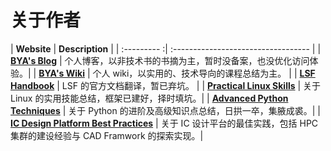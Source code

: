 # 关于作者

| **Website** | **Description**                       |
| :--------- :| :----------------------------------   |
| [**BYA's Blog**](http://bya.cool) | 个人博客，以非技术书的书摘为主，暂时没备案，也没优化访问体验。|
| [**BYA's Wiki**](http://106.14.160.45:8081) | 个人 wiki，以实用的、技术导向的课程总结为主。 |
| [**LSF Handbook**](http://106.14.160.45:8083) | LSF 的官方文档翻译，暂已弃坑。 |
| [**Practical Linux Skills**](http://106.14.160.45) | 关于 Linux 的实用技能总结，框架已建好，择时填坑。|
| [**Advanced Python Techniques**](http://106.14.160.45:8080) | 关于 Python 的进阶及高级知识点总结，日拱一卒，集腋成裘。|
| [**IC Design Platform Best Practices**](http://106.14.160.45:8090) | 关于 IC 设计平台的最佳实践，包括 HPC 集群的建设经验与 CAD Framwork 的探索实现。|